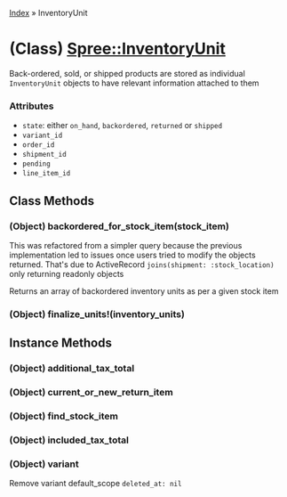 [Index](../_index.md) » InventoryUnit

# (Class) [Spree::InventoryUnit](http://m.gymplayer.com/inventory_unit.rb)
Back-ordered, sold, or shipped products are stored as individual `InventoryUnit` objects to have
relevant information attached to them

### Attributes
* `state`: either `on_hand`, `backordered`, `returned` or `shipped`
* `variant_id`
* `order_id`
* `shipment_id`
* `pending`
* `line_item_id`

## Class Methods
### (Object) **backordered_for_stock_item**(stock_item)

This was refactored from a simpler query because the previous implementation
led to issues once users tried to modify the objects returned. That's due to
ActiveRecord `joins(shipment: :stock_location)` only returning readonly
objects

Returns an array of backordered inventory units as per a given stock item

### (Object) **finalize_units!**(inventory_units)
## Instance Methods
### (Object) **additional_tax_total**


### (Object) **current_or_new_return_item**


### (Object) **find_stock_item**


### (Object) **included_tax_total**


### (Object) **variant**
Remove variant default_scope `deleted_at: nil`
